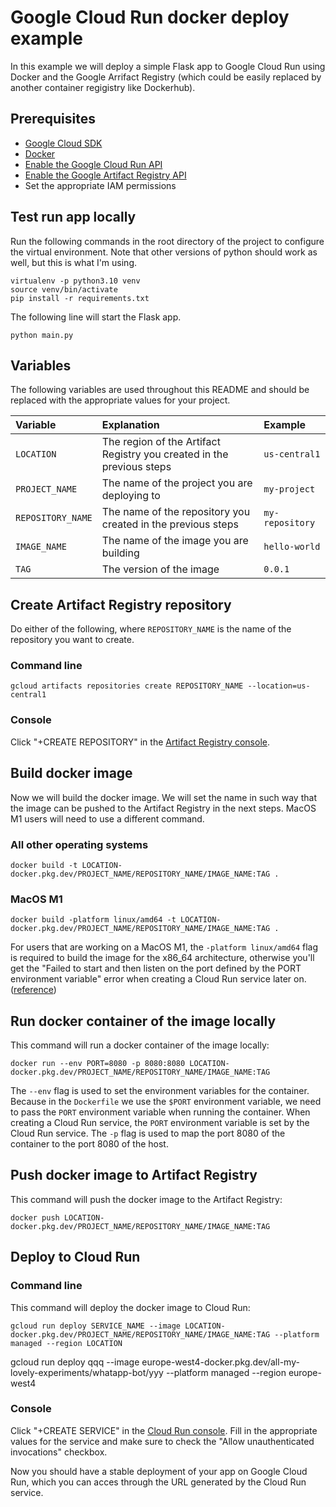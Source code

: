 # Google Cloud Run docker deploy example

In this example we will deploy a simple Flask app to Google Cloud Run using Docker and 
the Google Arrifact Registry (which could be easily replaced by another container 
regigistry like Dockerhub).


## Prerequisites

- [Google Cloud SDK](https://cloud.google.com/sdk/docs/install) 
- [Docker](https://docs.docker.com/get-docker/)
- [Enable the Google Cloud Run API](https://console.cloud.google.com/apis/library/run.googleapis.com)
- [Enable the Google Artifact Registry API](https://console.cloud.google.com/apis/library/artifactregistry.googleapis.com)
- Set the appropriate IAM permissions


## Test run app locally

Run the following commands in the root directory of the project to configure the virtual environment. Note that other versions of python should work as well, but this is what I'm using.

```
virtualenv -p python3.10 venv
source venv/bin/activate
pip install -r requirements.txt
```

The following line will start the Flask app.

```
python main.py
```


## Variables

The following variables are used throughout this README and should be replaced with the appropriate values for your project.

| Variable | Explanation | Example |
| :- | :- | :- |
| `LOCATION` | The region of the Artifact Registry you created in the previous steps | `us-central1` |
| `PROJECT_NAME` | The name of the project you are deploying to | `my-project` |
| `REPOSITORY_NAME` | The name of the repository you created in the previous steps | `my-repository` |
| `IMAGE_NAME` | The name of the image you are building | `hello-world` |
| `TAG` | The version of the image | `0.0.1` |


## Create Artifact Registry repository

Do either of the following, where `REPOSITORY_NAME` is the name of the repository you want to create.

### Command line
```
gcloud artifacts repositories create REPOSITORY_NAME --location=us-central1
```

### Console
Click "+CREATE REPOSITORY" in the [Artifact Registry console](https://console.cloud.google.com/artifacts).


## Build docker image

Now we will build the docker image. We will set the name in such way that the image can be pushed to the Artifact Registry in the next steps. MacOS M1 users will need to use a different command.

### All other operating systems
```
docker build -t LOCATION-docker.pkg.dev/PROJECT_NAME/REPOSITORY_NAME/IMAGE_NAME:TAG .
```

### MacOS M1
```
docker build -platform linux/amd64 -t LOCATION-docker.pkg.dev/PROJECT_NAME/REPOSITORY_NAME/IMAGE_NAME:TAG .
```
For users that are working on a MacOS M1, the `-platform linux/amd64` flag is required to build the image for the x86_64 architecture, otherwise you'll get the "Failed to start and then listen on the port defined by the PORT environment variable" error when creating a Cloud Run service later on. ([reference](https://stackoverflow.com/questions/66127933/cloud-run-failed-to-start-and-then-listen-on-the-port-defined-by-the-port-envi))


## Run docker container of the image locally

This command will run a docker container of the image locally:
```
docker run --env PORT=8080 -p 8080:8080 LOCATION-docker.pkg.dev/PROJECT_NAME/REPOSITORY_NAME/IMAGE_NAME:TAG
```
The `--env` flag is used to set the environment variables for the container. Because in the `Dockerfile` we use the `$PORT` environment variable, we need to pass the `PORT` environment variable when running the container. When creating a Cloud Run service, the `PORT` environment variable is set by the Cloud Run service.
The `-p` flag is used to map the port 8080 of the container to the port 8080 of the host.

## Push docker image to Artifact Registry

This command will push the docker image to the Artifact Registry:
```
docker push LOCATION-docker.pkg.dev/PROJECT_NAME/REPOSITORY_NAME/IMAGE_NAME:TAG
```

## Deploy to Cloud Run

### Command line
This command will deploy the docker image to Cloud Run:
```
gcloud run deploy SERVICE_NAME --image LOCATION-docker.pkg.dev/PROJECT_NAME/REPOSITORY_NAME/IMAGE_NAME:TAG --platform managed --region LOCATION
```

gcloud run deploy qqq --image europe-west4-docker.pkg.dev/all-my-lovely-experiments/whatapp-bot/yyy --platform managed --region europe-west4

### Console
Click "+CREATE SERVICE" in the [Cloud Run console](https://console.cloud.google.com/run). Fill in the appropriate values for the service and make sure to check the "Allow unauthenticated invocations" checkbox.

Now you should have a stable deployment of your app on Google Cloud Run, which you can acces through the URL generated by the Cloud Run service.
